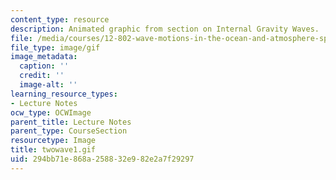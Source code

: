```yaml
---
content_type: resource
description: Animated graphic from section on Internal Gravity Waves.
file: /media/courses/12-802-wave-motions-in-the-ocean-and-atmosphere-spring-2004/294bb71e868a258832e982e2a7f29297_twowave1.gif
file_type: image/gif
image_metadata:
  caption: ''
  credit: ''
  image-alt: ''
learning_resource_types:
- Lecture Notes
ocw_type: OCWImage
parent_title: Lecture Notes
parent_type: CourseSection
resourcetype: Image
title: twowave1.gif
uid: 294bb71e-868a-2588-32e9-82e2a7f29297
---
```

